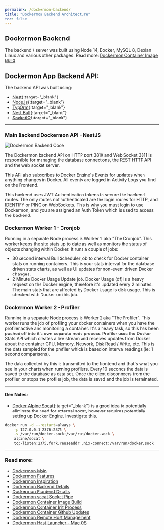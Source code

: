 ```yaml
---
permalink: /dockermon-backend/
title: "Dockermon Backend Architecture"
toc: false
---
```


## Dockermon Backend

The backend / server was built using Node 14, Docker, MySQL 8, Debian Linux and various other packages. Read more: [Dockermon Container Image Build](/dockermon/dockermon-container-build)

## Dockermon App Backend API: 

The backend API was built using:

- [Nest](https://github.com/nestjs/nest){:target="_blank"}
- [Node.js](https://nodejs.org){:target="_blank"}
- [TypOrm](https://typorm.io){:target="_blank"}
- [Nest Bull](https://github.com/nestjs/bull){:target="_blank"}
- [SocketIO](https://socket.io){:target="_blank"}

<hr />

### Main Backend Dockermon API - NestJS


![Dockermon Backend Code](https://drumfreak.github.io/dockermon/images/dockermon-backend-code.png?raw=true)

The Dockermon backend API on HTTP port 3810 and Web Socket 3811 is responsible for managing the database connections, the REST HTTP API and the web socket server. 

This API also subscribes to Docker Engine's Events for updates when anything changes in Docker. All events are logged in Activity Logs you find on the Frontend.

This backend uses JWT Authentication tokens to secure the backend routes. The only routes not authenticated are the login routes for HTTP, and IDENTIFY or PING on WebSockets. This is why you must login to use Dockermon, and you are assigned an Auth Token which is used to access the backend.

### Dockermon Worker 1 - Cronjob

Running in a separate Node process is Worker 1, aka "The Cronjob".  This worker keeps the site stats up to date as well as monitors the status of objects changing within Docker. It runs a couple of jobs:

- 30 second interval Bull Scheduler job to check for Docker container stats on running containers. This is your stats interval for the database driven stats charts, as well as UI updates for non-event driven Docker changes.
- 2 Minute Docker Usage Update job. Docker Usage (df) is a heavy request on the Docker engine, therefore it's updated every 2 minutes. The main stats that are affected by Docker Usage is disk usage. This is checked with Docker on this job.

### Dockermon Worker 2 - Profiler

Running in a separate Node process is Worker 2 aka "The Profiler".  This worker runs the job of profiling your docker containers when you have the profiler active and monitoring a container. It's a heavy task, so this has been pushed off into it's own separate node process.  Profiler uses the Docker Stats API which creates a live stream and receives updates from Docker about the container CPU, Memory, Network, Disk Read / Write, etc.  This is the data sampled for the profiler which is based on interval readings (ie: 1 second comparisons). 

The data collected by this is transmitted to the frontend and that's what you see in your charts when running profilers.   Every 10 seconds the data is saved to the database as data set.  Once the client disconnects from the profiler, or stops the profiler job, the data is saved and the job is terminated.


<hr />

#### Dev Notes:

- [Docker Alpine Socat](https://github.com/alpine-docker/socat){:target="_blank"} is a good idea to potentially eliminate the need for external socat, however requires potentially setting up Docker Engine. Investigate this.

``` bash
docker run -d --restart=always \
    -p 127.0.0.1:2376:2375 \
    -v /var/run/docker.sock:/var/run/docker.sock \
    alpine/socat \
    tcp-listen:2375,fork,reuseaddr unix-connect:/var/run/docker.sock
```

<hr />

### Read more:

- [Dockermon Main](/dockermon)
- [Dockermon Features](/dockermon/dockermon-features)
- [Dockermon Inspiration](/dockermon/dockermon-inspiration)
- [Dockermon Backend Details](/dockermon/dockermon-backend)
- [Dockermon Frontend Details](/dockermon/dockermon-frontend)
- [Dockermon socat Socket Pipe](/dockermon/dockermon-socat)
- [Dockermon Container Image Build](/dockermon/dockermon-container-build)
- [Dockermon Container Init Process](/dockermon/dockermon-init)
- [Dockermon Container Github Updates](/dockermon/dockermon-remote-updates)
- [Dockermon Remote Host Management](/dockermon/dockermon-remote-hosts)
- [Dockermon Host Launcher - Mac OS](/dockermon/dockermon-host-launcher)

